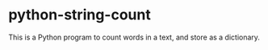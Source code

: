 # python-string-count
This is a Python program to count words in a text, and store as a dictionary.
